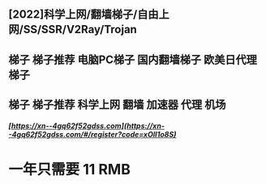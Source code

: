 ## [2022]科学上网/翻墙梯子/自由上网/SS/SSR/V2Ray/Trojan  
## 梯子 梯子推荐 电脑PC梯子 国内翻墙梯子 欧美日代理梯子  
## 梯子 梯子推荐 科学上网 翻墙 加速器 代理 机场  

##### [https://xn--4gq62f52gdss.com](https://xn--4gq62f52gdss.com/#/register?code=xOlI1o8S)    
# 一年只需要	**11** RMB
